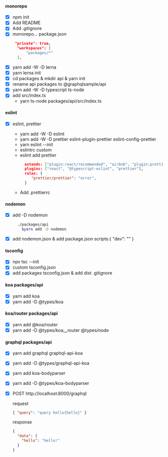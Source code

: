 #### monorepo

- [x] npm init
- [x] Add README
- [x] Add .gitignore
- [x] monorepo... package.json
  ```json
   "private": true,
    "workspaces": [
        "packages/*"
    ],
  ```
- [x] yarn add -W -D lerna
- [x] yarn lerna init
- [x] cd packages & mkdir api & yarn init
- [x] rename api packages to @graphqlsample/api
- [x] yarn add -W -D typescript ts-node
- [x] add src/index.ts
  - yarn ts-node packages/api/src/index.ts

#### eslint

- [x] eslint, prettier

  - yarn add -W -D eslint
  - yarn add -W -D prettier eslint-plugin-prettier eslint-config-prettier
  - yarn eslint --init
  - eslintrc custom
  - eslint add prettier
    ```json
      extends: ["plugin:react/recommended", "airbnb", "plugin:prettier/recommended"],
      plugins: ["react", "@typescript-eslint", "prettier"],
      rules: {
         "prettier/prettier": "error",
      }
    ```
  - Add .prettierrc

#### nodemon

- [x] add -D nodemon
  ```bash
    ./packages/api
      $yarn add -D nodemon
  ```
- [x] add nodemon.json & add package.json scripts:{ "dev": "" }

#### tsconfig

- [x] npx tsc --init
- [x] custom tsconfig.json
- [x] add packages tsconfig.json & add dist .gitignore

#### koa packages/api

- [x] yarn add koa
- [x] yarn add -D @types/koa

#### koa/router packages/api

- [x] yarn add @koa/router
- [x] yarn add -D @types/koa\_\_router @types/node

#### graphql packages/api

- [x] yarn add graphql graphql-api-koa
- [x] yarn add -D @types/graphql-api-koa
- [x] yarn add koa-bodyparser
- [x] yarn add -D @types/koa-bodyparser
- [x] POST http://localhost:8000/graphql

  request

  ```json
  { "query": "query hello{hello}" }
  ```

  response

  ```json
  {
    "data": {
      "hello": "hello!"
    }
  }
  ```
